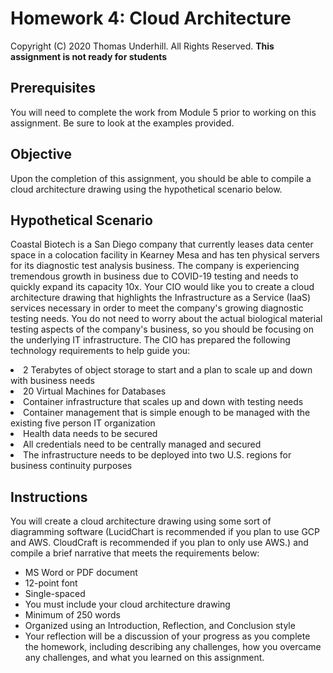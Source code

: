 # Homework 4: Cloud Architecture
Copyright (C) 2020 Thomas Underhill.  All Rights Reserved.
****This assignment is not ready for students****

## Prerequisites
You will need to complete the work from Module 5 prior to working on this assignment.  Be sure to look at the examples provided.

## Objective
Upon the completion of this assignment, you should be able to compile a cloud architecture drawing using the hypothetical scenario below.

## Hypothetical Scenario
Coastal Biotech is a San Diego company that currently leases data center space in a colocation facility in Kearney Mesa and has ten physical servers for its diagnostic test analysis business.  The company is experiencing tremendous growth in business due to COVID-19 testing and needs to quickly expand its capacity 10x.  Your CIO would like you to create a cloud architecture drawing that highlights the Infrastructure as a Service (IaaS) services necessary in order to meet the company's growing diagnostic testing needs.  You do not need to worry about the actual biological material testing aspects of the company's business, so you should be focusing on the underlying IT infrastructure.  The CIO has prepared the following technology requirements to help guide you: <br>
<li>2 Terabytes of object storage to start and a plan to scale up and down with business needs <br>
<li>20 Virtual Machines for Databases <br>
<li>Container infrastructure that scales up and down with testing needs <br>
<li>Container management that is simple enough to be managed with the existing five person IT organization
<li>Health data needs to be secured <br>
<li>All credentials need to be centrally managed and secured <br>
<li>The infrastructure needs to be deployed into two U.S. regions for business continuity purposes <br>

## Instructions
You will create a cloud architecture drawing using some sort of diagramming software (LucidChart is recommended if you plan to use GCP and AWS.  CloudCraft is recommended if you plan to only use AWS.) and compile a brief narrative that meets the requirements below:
<ul>
  <li>MS Word or PDF document <br>
  <li>12-point font <br>
  <li>Single-spaced <br>
  <li>You must include your cloud architecture drawing <br>
  <li>Minimum of 250 words <br>
  <li>Organized using an Introduction, Reflection, and Conclusion style <br>
  <li>Your reflection will be a discussion of your progress as you complete the homework, including describing any challenges, how you overcame any challenges, and what you learned on this assignment. <br>
</ul>
